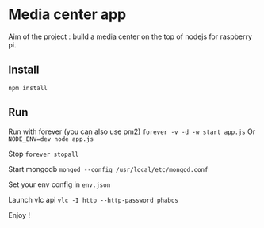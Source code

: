 # Media center app

Aim of the project : build a media center on the top of nodejs for raspberry pi.

## Install
````npm install````

## Run
Run with forever (you can also use pm2)
````forever -v -d -w start app.js````
Or
````NODE_ENV=dev node app.js````

Stop
````forever stopall````

Start mongodb
````mongod --config /usr/local/etc/mongod.conf````

Set your env config in
````env.json````

Launch vlc api
````vlc -I http --http-password phabos````

Enjoy !
